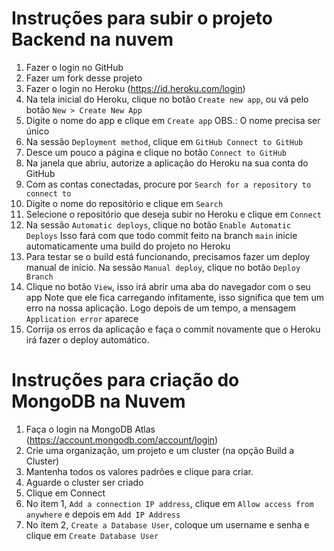 # Instruções para subir o projeto Backend na nuvem

1. Fazer o login no GitHub
2. Fazer um fork desse projeto
3. Fazer o login no Heroku (https://id.heroku.com/login)
4. Na tela inicial do Heroku, clique no botão `Create new app`, ou vá pelo botão `New > Create New App`
5. Digite o nome do app e clique em `Create app`
  OBS.: O nome precisa ser único
6. Na sessão `Deployment method`, clique em `GitHub Connect to GitHub`
7. Desce um pouco a página e clique no botão `Connect to GitHub`
8. Na janela que abriu, autorize a aplicação do Heroku na sua conta do GitHub
9. Com as contas conectadas, procure por `Search for a repository to connect to`
10. Digite o nome do repositório e clique em `Search`
11. Selecione o repositório que deseja subir no Heroku e clique em `Connect`
12. Na sessão `Automatic deploys`, clique no botão `Enable Automatic Deploys`
  Isso fará com que todo commit feito na branch `main` inicie automaticamente uma build do projeto no Heroku
13. Para testar se o build está funcionando, precisamos fazer um deploy manual de início. Na sessão `Manual deploy`, clique no botão `Deploy Branch`
14. Clique no botão `View`, isso irá abrir uma aba do navegador com o seu app
  Note que ele fica carregando infitamente, isso significa que tem um erro na nossa aplicação. Logo depois de um tempo, a mensagem `Application error` aparece
15. Corrija os erros da aplicação e faça o commit novamente que o Heroku irá fazer o deploy automático.

# Instruções para criação do MongoDB na Nuvem

1. Faça o login na MongoDB Atlas (https://account.mongodb.com/account/login)
2. Crie uma organização, um projeto e um cluster (na opção Build a Cluster)
3. Mantenha todos os valores padrões e clique para criar.
4. Aguarde o cluster ser criado
5. Clique em Connect
6. No item 1, `Add a connection IP address`, clique em `Allow access from anywhere` e depois em `Add IP Address`
7. No item 2, `Create a Database User`, coloque um username e senha e clique em `Create Database User`
